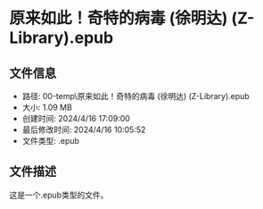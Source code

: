 ﻿# 原来如此！奇特的病毒 (徐明达) (Z-Library).epub

## 文件信息
- 路径: 00-temp\原来如此！奇特的病毒 (徐明达) (Z-Library).epub
- 大小: 1.09 MB
- 创建时间: 2024/4/16 17:09:00
- 最后修改时间: 2024/4/16 10:05:52
- 文件类型: .epub

## 文件描述
这是一个.epub类型的文件。

